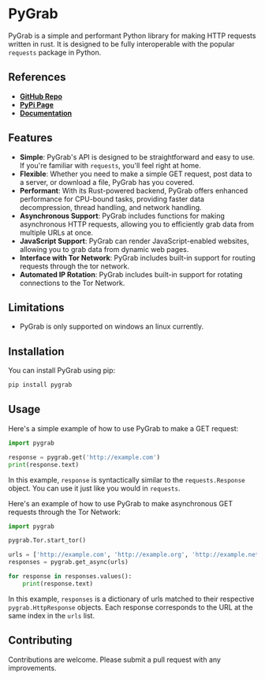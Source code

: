 # PyGrab

PyGrab is a simple and performant Python library for making HTTP requests written in rust. It is designed to be fully interoperable with the popular `requests` package in Python.


## References
- **[GitHub Repo](https://github.com/akneni/pygrab)**
- **[PyPi Page](https://pypi.org/project/pygrab/)**
- **[Documentation](https://hackmd.io/@akneni/HJCVdU3h3)**


## Features

- **Simple**: PyGrab's API is designed to be straightforward and easy to use. If you're familiar with `requests`, you'll feel right at home.
- **Flexible**: Whether you need to make a simple GET request, post data to a server, or download a file, PyGrab has you covered.
- **Performant**: With its Rust-powered backend, PyGrab offers enhanced performance for CPU-bound tasks, providing faster data decompression, thread handling, and network handling.
- **Asynchronous Support**: PyGrab includes functions for making asynchronous HTTP requests, allowing you to efficiently grab data from multiple URLs at once.
- **JavaScript Support**: PyGrab can render JavaScript-enabled websites, allowing you to grab data from dynamic web pages.
- **Interface with Tor Network**: PyGrab includes built-in support for routing requests through the tor network.
- **Automated IP Rotation**: PyGrab includes built-in support for rotating connections to the Tor Network.


## Limitations
- PyGrab is only supported on windows an linux currently. 

## Installation

You can install PyGrab using pip:

```bash
pip install pygrab
```

## Usage

Here's a simple example of how to use PyGrab to make a GET request:

```python
import pygrab

response = pygrab.get('http://example.com')
print(response.text)
```

In this example, `response` is syntactically similar to the `requests.Response` object. You can use it just like you would in `requests`.

Here's an example of how to use PyGrab to make asynchronous GET requests through the Tor Network:

```python
import pygrab

pygrab.Tor.start_tor()

urls = ['http://example.com', 'http://example.org', 'http://example.net']
responses = pygrab.get_async(urls)

for response in responses.values():
    print(response.text)
```

In this example, `responses` is a dictionary of urls matched to their respective `pygrab.HttpResponse` objects. Each response corresponds to the URL at the same index in the `urls` list.


## Contributing

Contributions are welcome. Please submit a pull request with any improvements.
